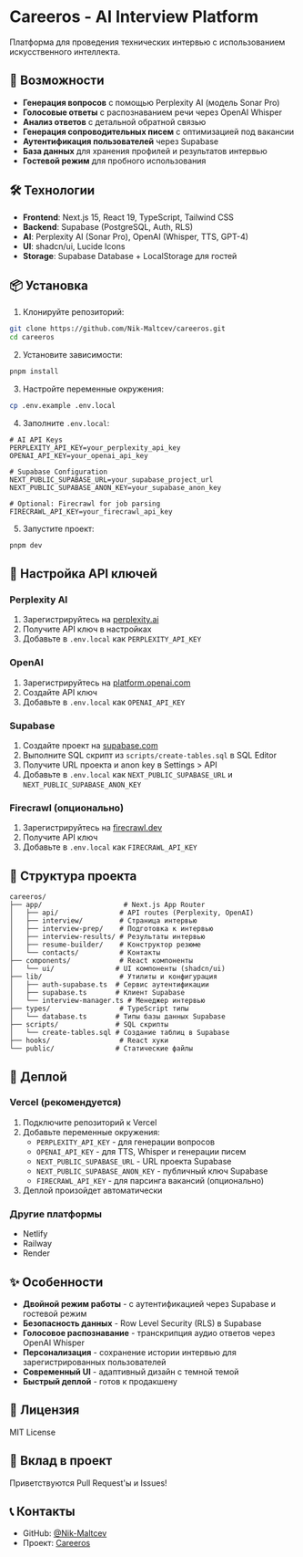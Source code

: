 # Careeros - AI Interview Platform

Платформа для проведения технических интервью с использованием искусственного интеллекта.

## 🚀 Возможности

- **Генерация вопросов** с помощью Perplexity AI (модель Sonar Pro)
- **Голосовые ответы** с распознаванием речи через OpenAI Whisper
- **Анализ ответов** с детальной обратной связью
- **Генерация сопроводительных писем** с оптимизацией под вакансии
- **Аутентификация пользователей** через Supabase
- **База данных** для хранения профилей и результатов интервью
- **Гостевой режим** для пробного использования

## 🛠 Технологии

- **Frontend**: Next.js 15, React 19, TypeScript, Tailwind CSS
- **Backend**: Supabase (PostgreSQL, Auth, RLS)
- **AI**: Perplexity AI (Sonar Pro), OpenAI (Whisper, TTS, GPT-4)
- **UI**: shadcn/ui, Lucide Icons
- **Storage**: Supabase Database + LocalStorage для гостей

## 📦 Установка

1. Клонируйте репозиторий:
```bash
git clone https://github.com/Nik-Maltcev/careeros.git
cd careeros
```

2. Установите зависимости:
```bash
pnpm install
```

3. Настройте переменные окружения:
```bash
cp .env.example .env.local
```

4. Заполните `.env.local`:
```env
# AI API Keys
PERPLEXITY_API_KEY=your_perplexity_api_key
OPENAI_API_KEY=your_openai_api_key

# Supabase Configuration
NEXT_PUBLIC_SUPABASE_URL=your_supabase_project_url
NEXT_PUBLIC_SUPABASE_ANON_KEY=your_supabase_anon_key

# Optional: Firecrawl for job parsing
FIRECRAWL_API_KEY=your_firecrawl_api_key
```

5. Запустите проект:
```bash
pnpm dev
```

## 🔧 Настройка API ключей

### Perplexity AI
1. Зарегистрируйтесь на [perplexity.ai](https://perplexity.ai)
2. Получите API ключ в настройках
3. Добавьте в `.env.local` как `PERPLEXITY_API_KEY`

### OpenAI
1. Зарегистрируйтесь на [platform.openai.com](https://platform.openai.com)
2. Создайте API ключ
3. Добавьте в `.env.local` как `OPENAI_API_KEY`

### Supabase
1. Создайте проект на [supabase.com](https://supabase.com)
2. Выполните SQL скрипт из `scripts/create-tables.sql` в SQL Editor
3. Получите URL проекта и anon key в Settings > API
4. Добавьте в `.env.local` как `NEXT_PUBLIC_SUPABASE_URL` и `NEXT_PUBLIC_SUPABASE_ANON_KEY`

### Firecrawl (опционально)
1. Зарегистрируйтесь на [firecrawl.dev](https://firecrawl.dev)
2. Получите API ключ
3. Добавьте в `.env.local` как `FIRECRAWL_API_KEY`



## 📁 Структура проекта

```
careeros/
├── app/                    # Next.js App Router
│   ├── api/               # API routes (Perplexity, OpenAI)
│   ├── interview/         # Страница интервью
│   ├── interview-prep/    # Подготовка к интервью
│   ├── interview-results/ # Результаты интервью
│   ├── resume-builder/    # Конструктор резюме
│   └── contacts/          # Контакты
├── components/            # React компоненты
│   └── ui/               # UI компоненты (shadcn/ui)
├── lib/                   # Утилиты и конфигурация
│   ├── auth-supabase.ts  # Сервис аутентификации
│   ├── supabase.ts       # Клиент Supabase
│   └── interview-manager.ts # Менеджер интервью
├── types/                 # TypeScript типы
│   └── database.ts       # Типы базы данных Supabase
├── scripts/              # SQL скрипты
│   └── create-tables.sql # Создание таблиц в Supabase
├── hooks/                 # React хуки
└── public/               # Статические файлы
```

## 🚀 Деплой

### Vercel (рекомендуется)
1. Подключите репозиторий к Vercel
2. Добавьте переменные окружения:
   - `PERPLEXITY_API_KEY` - для генерации вопросов
   - `OPENAI_API_KEY` - для TTS, Whisper и генерации писем
   - `NEXT_PUBLIC_SUPABASE_URL` - URL проекта Supabase
   - `NEXT_PUBLIC_SUPABASE_ANON_KEY` - публичный ключ Supabase
   - `FIRECRAWL_API_KEY` - для парсинга вакансий (опционально)
3. Деплой произойдет автоматически

### Другие платформы
- Netlify
- Railway
- Render

## ✨ Особенности

- **Двойной режим работы** - с аутентификацией через Supabase и гостевой режим
- **Безопасность данных** - Row Level Security (RLS) в Supabase
- **Голосовое распознавание** - транскрипция аудио ответов через OpenAI Whisper
- **Персонализация** - сохранение истории интервью для зарегистрированных пользователей
- **Современный UI** - адаптивный дизайн с темной темой
- **Быстрый деплой** - готов к продакшену

## 📝 Лицензия

MIT License

## 🤝 Вклад в проект

Приветствуются Pull Request'ы и Issues!

## 📞 Контакты

- GitHub: [@Nik-Maltcev](https://github.com/Nik-Maltcev)
- Проект: [Careeros](https://github.com/Nik-Maltcev/careeros)